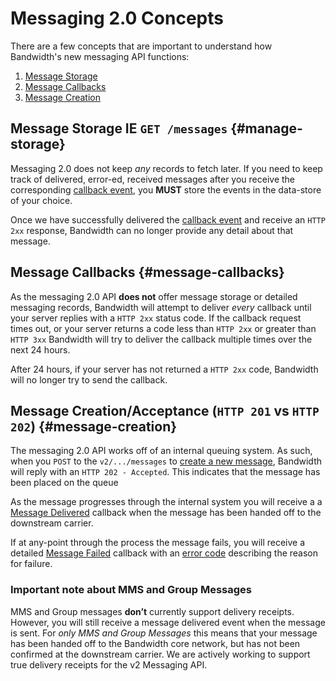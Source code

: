 # Messaging 2.0 Concepts

There are a few concepts that are important to understand how Bandwidth's new messaging API functions:

1. [Message Storage](#manage-storage)
2. [Message Callbacks](#message-callbacks)
3. [Message Creation](#message-creation)

## Message Storage IE `GET /messages` {#manage-storage}

Messaging 2.0 does not keep _any_ records to fetch later.  If you need to keep track of delivered, error-ed, received messages after you receive the corresponding [callback event](events/messageEvents.md), you **MUST** store the events in the data-store of your choice.

Once we have successfully delivered the [callback event](events/messageEvents.md) and receive an `HTTP 2xx` response, Bandwidth can no longer provide any detail about that message.

## Message Callbacks {#message-callbacks}

As the messaging 2.0 API **does not** offer message storage or detailed messaging records, Bandwidth will attempt to deliver _every_ callback until your server replies with a `HTTP 2xx` status code.  If the callback request times out, or your server returns a code less than `HTTP 2xx` or greater than `HTTP 3xx` Bandwidth will try to deliver the callback multiple times over the next 24 hours.

After 24 hours, if your server has not returned a `HTTP 2xx` code, Bandwidth will no longer try to send the callback.

## Message Creation/Acceptance (`HTTP 201` vs `HTTP 202`) {#message-creation}

The messaging 2.0 API works off of an internal queuing system.  As such, when you <code class="post">POST</code> to the `v2/.../messages` to [create a new message](methods/sendMessages.md), Bandwidth will reply with an `HTTP 202 - Accepted`.  This indicates that the message has been placed on the queue

As the message progresses through the internal system you will receive a  a [Message Delivered](events/.md) callback when the message has been handed off to the downstream carrier.

If at any-point through the process the message fails, you will receive a detailed [Message Failed](events/messageFailed.md) callback with an [error code](codes.md) describing the reason for failure.

### Important note about MMS and Group Messages

MMS and Group messages **don’t** currently support delivery receipts. However, you will still receive a message delivered event when the message is sent. For _only MMS and Group Messages_ this means that your message has been handed off to the Bandwidth core network, but has not been confirmed at the downstream carrier. We are actively working to support true delivery receipts for the v2 Messaging API.